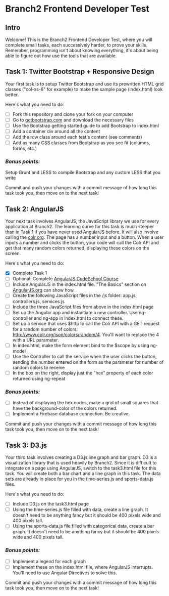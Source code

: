 # Branch2 Frontend Developer Test

## Intro
Welcome! This is the Branch2 Frontend Developer Test, where you will complete small tasks, each successively harder, to prove your skills. Remember, programming isn't about knowing everything, it's about being able to figure out how use the tools that are available. 

## Task 1: Twitter Bootstrap + Responsive Design
Your first task is to setup Twitter Bootstrap and use its prewritten HTML grid classes ("col-xs-6" for example) to make the sample page (index.html) look better. 

Here's what you need to do:
- [ ] Fork this repository and clone your fork on your computer
- [ ] Go to [getbootstrap.com](http://getbootstrap.com) and download the necessary files
- [ ] Use the Bootstrap getting started guide to add Bootstrap to index.html
- [ ] Add a container div around all the content
- [ ] Add the row class around each test's content (see comments)
- [ ] Add as many CSS classes from Bootstrap as you see fit (columns, forms, etc.)

### *Bonus points:*
Setup Grunt and LESS to compile Bootstrap and any custom LESS that you write


Commit and push your changes with a commit message of how long this task took you, then move on to the next task!

## Task 2: AngularJS
Your next task involves AngularJS, the JavaScript library we use for every application at Branch2. The learning curve for this task is much steeper than in Task 1 if you have never used AngularJS before. It will also involve calling the [colr.org](http://colr.org/api.html). The page has a number input and a button. When a user inputs a number and clicks the button, your code will call the Colr API and get that many random colors returned, displaying these colors on the screen. 

Here's what you need to do:
- [x] Complete Task 1 
- [ ] Optional: Complete [AngularJS CodeSchool Course](http://campus.codeschool.com/courses/shaping-up-with-angular-js/intro)
- [ ] Include AngularJS in the index.html file. "The Basics" section on [AngularJS.org](http://angularjs.org) can show how.
- [ ] Create the following JavaScript files in the /js folder: app.js, controllers.js, services.js
- [ ] Include the three JavaScript files from above in the index.html page
- [ ] Set up the Angular app and instantiate a new controller. Use ng-controller and ng-app in index.html to connect these. 
- [ ] Set up a service that uses $http to call the Colr API with a GET request for a random number of colors: http://www.colr.org/json/colors/random/4. You'll want to replace the 4 with a URL parameter.
- [ ] In index.html, make the form element bind to the $scope by using ng-model
- [ ] Use the Controller to call the service when the user clicks the button, sending the number entered on the form as the parameter for number of random colors to receive
- [ ] In the box on the right, display just the "hex" property of each color returned using ng-repeat

### *Bonus points:*
- [ ] Instead of displaying the hex codes, make a grid of small squares that have the background-color of the colors returned.
- [ ] Implement a Firebase database connection. Be creative.

Commit and push your changes with a commit message of how long this task took you, then move on to the next task!

## Task 3: D3.js
Your third task involves creating a D3.js line graph and bar graph. D3 is a visualization library that is used heavily by Branch2. Since it is difficult to integrate on a page using AngularJS, switch to the task3.html file for this task. You will create both a bar chart and a line graph in this task. The data sets are already in place for you in the time-series.js and sports-data.js files. 

Here's what you need to do:
- [ ] Include D3.js on the task3.html page
- [ ] Using the time-series.js file filled with data, create a line graph. It doesn't need to be anything fancy but it should be 400 pixels wide and 400 pixels tall.
- [ ] Using the sports-data.js file filled with categorical data, create a bar graph. It doesn't need to be anything fancy but it should be 400 pixels wide and 400 pixels tall.

### *Bonus points:*
- [ ] Implement a legend for each graph
- [ ] Implement these on the index.html file, where AngularJS interrupts. You'll need to use Angular Directives to solve this. 

Commit and push your changes with a commit message of how long this task took you, then move on to the next task!
